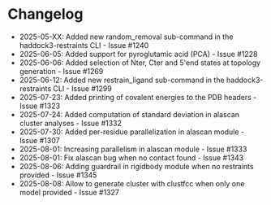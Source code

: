 # Changelog

- 2025-05-XX: Added new random_removal sub-command in the haddock3-restraints CLI - Issue #1240
- 2025-06-05: Added support for pyroglutamic acid (PCA) - Issue #1228
- 2025-06-06: Added selection of Nter, Cter and 5'end states at topology generation - Issue #1269
- 2025-06-12: Added new restrain_ligand sub-command in the haddock3-restraints CLI - Issue #1299
- 2025-07-23: Added printing of covalent energies to the PDB headers - Issue #1323
- 2025-07-24: Added computation of standard deviation in alascan cluster analyses - Issue #1332
- 2025-07-30: Added per-residue parallelization in alascan module - Issue #1307
- 2025-08-01: Increasing parallelism in alascan module - Issue #1333
- 2025-08-01: Fix alascan bug when no contact found - Issue #1343
- 2025-08-06: Adding guardrail in rigidbody module when no restraints provided - Issue #1345
- 2025-08-08: Allow to generate cluster with clustfcc when only one model provided - Issue #1327
